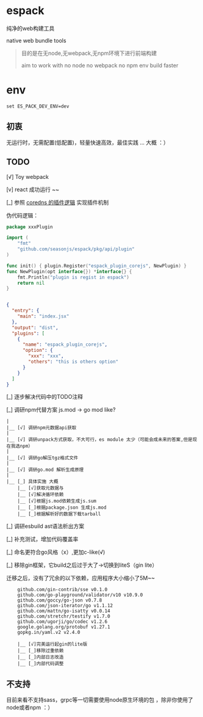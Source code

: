 # espack

纯净的web构建工具

native web bundle tools

> 目的是在无node,无webpack,无npm环境下进行前端构建
>
> aim to work with no node no webpack no npm env build faster

# env

```env
set ES_PACK_DEV_ENV=dev
```

## 初衷

无运行时，无需配置(低配置)，轻量快速高效，最佳实践 ... 大概 ：）

## TODO

[√] Toy webpack

[v] react 成功运行 ~~

[_] 参照 [coredns 的插件逻辑](https://coredns.io/2016/12/19/writing-plugins-for-coredns) 实现插件机制

伪代码逻辑：

```go
package xxxPlugin

import (
	"fmt"
	"github.com/seasonjs/espack/pkg/api/plugin"
)

func init() { plugin.Register("espack_plugin_corejs", NewPlugin) }
func NewPlugin(opt interface{}) *interface{} {
	fmt.Println("plugin is regist in espack")
	return nil
}

```

```json

{
  "entry": {
    "main": "index.jsx"
  },
  "output": "dist",
  "plugins": [
    {
      "name": "espack_plugin_corejs",
      "option": {
        "xxx": "xxx",
        "others": "this is others option"
      }
    }
  ]
}
```

[_] 逐步解决代码中的TODO注释

[_] 调研npm代替方案 js.mod -> go mod like?

```
|
|__ [√] 调研npm元数据api获取
|
|__ [√] 调研unpack方式获取，不大可行，es module 太少（可能会成未来的答案,但是现在我选npm）
|
|__ [√] 调研go解压tgz格式文件
|
|__ [√] 调研go.mod 解析生成原理
|
|__ [_] 具体实施 大概
    |__ [√]获取元数据与
    |__ [√]解决循环依赖
    |__ [√]根据js.mod依赖生成js.sum
    |__ [_]根据package.json 生成js.mod
    |__ [_]根据解析好的数据下载tarball
```

[_] 调研esbuild ast语法析出方案

[_] 补充测试，增加代码覆盖率

[_] 命名更符合go风格（x）,更加c-like(√)

[_] 移除gin框架，它build之后过于大了->切换到liteS（gin lite）

迁移之后，没有了冗余的以下依赖，应用程序大小缩小了5M~~
```text
    github.com/gin-contrib/sse v0.1.0
	github.com/go-playground/validator/v10 v10.9.0
	github.com/goccy/go-json v0.7.8
	github.com/json-iterator/go v1.1.12
	github.com/mattn/go-isatty v0.0.14
	github.com/stretchr/testify v1.7.0
	github.com/ugorji/go/codec v1.2.6
	google.golang.org/protobuf v1.27.1
	gopkg.in/yaml.v2 v2.4.0
```
```
    |__ [√]完美运行起gin的lite版 
    |__ [_]移除过重依赖
    |__ [_]内部日志改造
    |__ [_]内部代码调整
```

## 不支持

目前来看不支持sass，grpc等一切需要使用node原生环境的包 ，除非你使用了node或者npm ：）